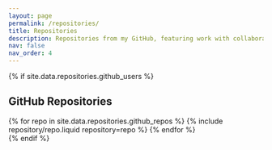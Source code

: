 ```yaml
---
layout: page
permalink: /repositories/
title: Repositories
description: Repositories from my GitHub, featuring work with collaborators.
nav: false
nav_order: 4
---
```


{% if site.data.repositories.github_users %}

## GitHub Repositories

<div class="repositories d-flex flex-wrap flex-md-row flex-column justify-content-between align-items-center">
  {% for repo in site.data.repositories.github_repos %}
    {% include repository/repo.liquid repository=repo %}
  {% endfor %}
</div>
{% endif %}
